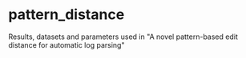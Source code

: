 # pattern_distance
Results, datasets and parameters used in "A novel pattern-based edit distance for automatic log parsing"
